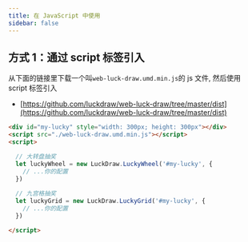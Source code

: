 ```yaml
---
title: 在 JavaScript 中使用
sidebar: false
---
```


## 方式 1：通过 script 标签引入

从下面的链接里下载一个叫`web-luck-draw.umd.min.js`的 js 文件, 然后使用 script 标签引入

- [https://github.com/luckdraw/web-luck-draw/tree/master/dist](https://github.com/luckdraw/web-luck-draw/tree/master/dist)

```html
<div id="my-lucky" style="width: 300px; height: 300px"></div>
<script src="./web-luck-draw.umd.min.js"></script>
<script>

  // 大转盘抽奖
  let luckyWheel = new LuckDraw.LuckyWheel('#my-lucky', {
    // ...你的配置
  })
  
  // 九宫格抽奖
  let luckyGrid = new LuckDraw.LuckyGrid('#my-lucky', {
    // ...你的配置
  })

</script>
```
